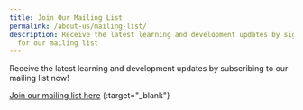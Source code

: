 ```yaml
---
title: Join Our Mailing List
permalink: /about-us/mailing-list/
description: Receive the latest learning and development updates by signing up
  for our mailing list
---
```

Receive the latest learning and development updates by subscribing to our mailing list now!


[Join our mailing list here](https://form.gov.sg/#!/62062a0f8cb95c001235e55d) {:target="_blank"}